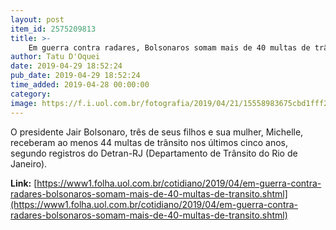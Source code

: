 ```yaml
---
layout: post
item_id: 2575209813
title: >-
    Em guerra contra radares, Bolsonaros somam mais de 40 multas de trânsito
author: Tatu D'Oquei
date: 2019-04-29 18:52:24
pub_date: 2019-04-29 18:52:24
time_added: 2019-04-28 00:00:00
category: 
image: https://f.i.uol.com.br/fotografia/2019/04/21/15558983675cbd1fff27a8d_1555898367_3x2_xl.jpg
---
```


O presidente Jair Bolsonaro, três de seus filhos e sua mulher, Michelle, receberam ao menos 44 multas de trânsito nos últimos cinco anos, segundo registros do Detran-RJ (Departamento de Trânsito do Rio de Janeiro).

**Link:** [https://www1.folha.uol.com.br/cotidiano/2019/04/em-guerra-contra-radares-bolsonaros-somam-mais-de-40-multas-de-transito.shtml](https://www1.folha.uol.com.br/cotidiano/2019/04/em-guerra-contra-radares-bolsonaros-somam-mais-de-40-multas-de-transito.shtml)

